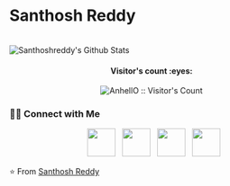 # Santhosh Reddy
<br>
<img align="center" src="https://github-readme-stats.vercel.app/api?username=santhoshreddy0&include_all_commits=true&count_private=true&show_icons=true&line_height=20&title_color=7A7ADB&icon_color=2234AE&text_color=D3D3D3&bg_color=0,000000,130F40&hide=contribs,prs" alt="Santhoshreddy's Github Stats">

</br>
<h4 align="center">Visitor's count :eyes:</h4>

<p align="center"><img src="https://profile-counter.glitch.me/{santhoshreddy0}/count.svg" alt="AnhellO :: Visitor's Count" /></p>

<h3> 🤝🏻 Connect with Me </h3>

<p align="center">
&nbsp; <a href="https://twitter.com/itsme_santhoshd" target="_blank" rel="noopener noreferrer"><img src="https://img.icons8.com/plasticine/100/000000/twitter.png" width="50" /></a>  
&nbsp; <a href="https://www.instagram.com/itsme_karikalan/" target="_blank" rel="noopener noreferrer"><img src="https://img.icons8.com/plasticine/100/000000/instagram-new.png" width="50" /></a>  
&nbsp; <a href="https://www.linkedin.com/in/santhoshdkumar/" target="_blank" rel="noopener noreferrer"><img src="https://img.icons8.com/plasticine/100/000000/linkedin.png" width="50" /></a>
&nbsp; <a href="mailto:mail2myweb@gmail.com" target="_blank" rel="noopener noreferrer"><img src="https://img.icons8.com/plasticine/100/000000/gmail.png"  width="50" /></a>
</p>

⭐️ From [Santhosh Reddy](https://github.com/santhoshreddy0)
